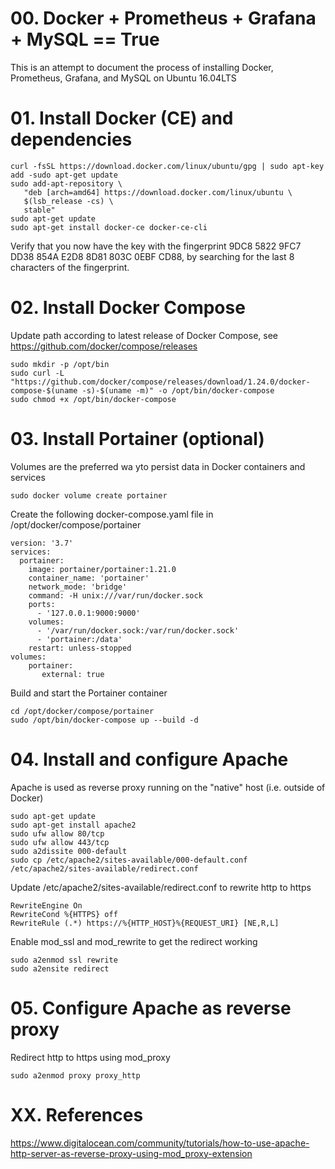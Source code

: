 # 00. Docker + Prometheus + Grafana + MySQL == True

This is an attempt to document the process of installing Docker, Prometheus, Grafana, and MySQL on Ubuntu 16.04LTS<br>

# 01. Install Docker (CE) and dependencies
```
curl -fsSL https://download.docker.com/linux/ubuntu/gpg | sudo apt-key add -sudo apt-get update
sudo add-apt-repository \
   "deb [arch=amd64] https://download.docker.com/linux/ubuntu \
   $(lsb_release -cs) \
   stable"
sudo apt-get update
sudo apt-get install docker-ce docker-ce-cli
```

Verify that you now have the key with the fingerprint 9DC8 5822 9FC7 DD38 854A E2D8 8D81 803C 0EBF CD88, by searching for the last 8 characters of the fingerprint.

# 02. Install Docker Compose

Update path according to latest release of Docker Compose, see https://github.com/docker/compose/releases
```
sudo mkdir -p /opt/bin
sudo curl -L "https://github.com/docker/compose/releases/download/1.24.0/docker-compose-$(uname -s)-$(uname -m)" -o /opt/bin/docker-compose
sudo chmod +x /opt/bin/docker-compose
```

# 03. Install Portainer (optional)
Volumes are the preferred wa yto persist data in Docker containers and services 
```
sudo docker volume create portainer
```

Create the following docker-compose.yaml file in /opt/docker/compose/portainer
```
version: '3.7'
services:
  portainer:
    image: portainer/portainer:1.21.0
    container_name: 'portainer'
    network_mode: 'bridge'
    command: -H unix:///var/run/docker.sock
    ports:
      - '127.0.0.1:9000:9000'
    volumes:
      - '/var/run/docker.sock:/var/run/docker.sock'
      - 'portainer:/data'
    restart: unless-stopped
volumes:
    portainer:    
       external: true
```
Build and start the Portainer container
```
cd /opt/docker/compose/portainer
sudo /opt/bin/docker-compose up --build -d
```

# 04. Install and configure Apache
Apache is used as reverse proxy running on the "native" host (i.e. outside of Docker)
```
sudo apt-get update
sudo apt-get install apache2
sudo ufw allow 80/tcp
sudo ufw allow 443/tcp
sudo a2dissite 000-default
sudo cp /etc/apache2/sites-available/000-default.conf /etc/apache2/sites-available/redirect.conf
```
Update /etc/apache2/sites-available/redirect.conf to rewrite http to https
```
RewriteEngine On
RewriteCond %{HTTPS} off
RewriteRule (.*) https://%{HTTP_HOST}%{REQUEST_URI} [NE,R,L]
```
Enable mod_ssl and mod_rewrite to get the redirect working
```
sudo a2enmod ssl rewrite
sudo a2ensite redirect
```

# 05. Configure Apache as reverse proxy
Redirect http to https using mod_proxy
```
sudo a2enmod proxy proxy_http
```
# XX. References
https://www.digitalocean.com/community/tutorials/how-to-use-apache-http-server-as-reverse-proxy-using-mod_proxy-extension
